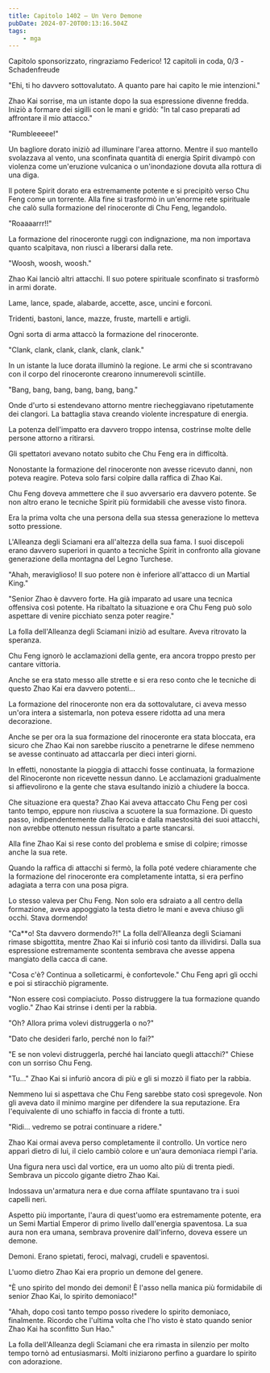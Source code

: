 ```yaml
---
title: Capitolo 1402 – Un Vero Demone
pubDate: 2024-07-20T00:13:16.504Z
tags:
    - mga
---
```



Capitolo sponsorizzato, ringraziamo Federico!
12 capitoli in coda, 0/3
-Schadenfreude


"Ehi, ti ho davvero sottovalutato. A quanto pare hai capito le mie intenzioni."


Zhao Kai sorrise, ma un istante dopo la sua espressione divenne fredda. Iniziò a formare dei sigilli con le mani e gridò: "In tal caso preparati ad affrontare il mio attacco."


"Rumbleeeee!"


Un bagliore dorato iniziò ad illuminare l'area attorno. Mentre il suo mantello svolazzava al vento, una sconfinata quantità di energia Spirit divampò con violenza come un'eruzione vulcanica o un'inondazione dovuta alla rottura di una diga.


Il potere Spirit dorato era estremamente potente e si precipitò verso Chu Feng come un torrente. Alla fine si trasformò in un'enorme rete spirituale che calò sulla formazione del rinoceronte di Chu Feng, legandolo.


"Roaaaarrr!!"


La formazione del rinoceronte ruggì con indignazione, ma non importava quanto scalpitava, non riuscì a liberarsi dalla rete.


"Woosh, woosh, woosh."


Zhao Kai lanciò altri attacchi. Il suo potere spirituale sconfinato si trasformò in armi dorate.


Lame, lance, spade, alabarde, accette, asce, uncini e forconi.


Tridenti, bastoni, lance, mazze, fruste, martelli e artigli.


Ogni sorta di arma attaccò la formazione del rinoceronte.


"Clank, clank, clank, clank, clank, clank."


In un istante la luce dorata illuminò la regione. Le armi che si scontravano con il corpo del rinoceronte crearono innumerevoli scintille.


"Bang, bang, bang, bang, bang, bang."


Onde d'urto si estendevano attorno mentre riecheggiavano ripetutamente dei clangori. La battaglia stava creando violente increspature di energia.


La potenza dell'impatto era davvero troppo intensa, costrinse molte delle persone attorno a ritirarsi.


Gli spettatori avevano notato subito che Chu Feng era in difficoltà.


Nonostante la formazione del rinoceronte non avesse ricevuto danni, non poteva reagire. Poteva solo farsi colpire dalla raffica di Zhao Kai.


Chu Feng doveva ammettere che il suo avversario era davvero potente. Se non altro erano le tecniche Spirit più formidabili che avesse visto finora.


Era la prima volta che una persona della sua stessa generazione lo metteva sotto pressione.


L'Alleanza degli Sciamani era all'altezza della sua fama. I suoi discepoli erano davvero superiori in quanto a tecniche Spirit in confronto alla giovane generazione della montagna del Legno Turchese.


"Ahah, meraviglioso! Il suo potere non è inferiore all'attacco di un Martial King."


"Senior Zhao è davvero forte. Ha già imparato ad usare una tecnica offensiva così potente. Ha ribaltato la situazione e ora Chu Feng può solo aspettare di venire picchiato senza poter reagire."


La folla dell'Alleanza degli Sciamani iniziò ad esultare. Aveva ritrovato la speranza.


Chu Feng ignorò le acclamazioni della gente, era ancora troppo presto per cantare vittoria.


Anche se era stato messo alle strette e si era reso conto che le tecniche di questo Zhao Kai era davvero potenti...


La formazione del rinoceronte non era da sottovalutare, ci aveva messo un'ora intera a sistemarla, non poteva essere ridotta ad una mera decorazione.


Anche se per ora la sua formazione del rinoceronte era stata bloccata, era sicuro che Zhao Kai non sarebbe riuscito a penetrarne le difese nemmeno se avesse continuato ad attaccarla per dieci interi giorni.


In effetti, nonostante la pioggia di attacchi fosse continuata, la formazione del Rinoceronte non ricevette nessun danno. Le acclamazioni gradualmente si affievolirono e la gente che stava esultando iniziò a chiudere la bocca.


Che situazione era questa? Zhao Kai aveva attaccato Chu Feng per così tanto tempo, eppure non riusciva a scuotere la sua formazione. Di questo passo, indipendentemente dalla ferocia e dalla maestosità dei suoi attacchi, non avrebbe ottenuto nessun risultato a parte stancarsi.


Alla fine Zhao Kai si rese conto del problema e smise di colpire; rimosse anche la sua rete.


Quando la raffica di attacchi si fermò, la folla poté vedere chiaramente che la formazione del rinoceronte era completamente intatta, si era perfino adagiata a terra con una posa pigra.


Lo stesso valeva per Chu Feng. Non solo era sdraiato a all centro della formazione, aveva appoggiato la testa dietro le mani e aveva chiuso gli occhi. Stava dormendo!


"Ca**o! Sta davvero dormendo?!" La folla dell'Alleanza degli Sciamani rimase sbigottita, mentre Zhao Kai si infuriò così tanto da illividirsi. Dalla sua espressione estremamente scontenta sembrava che avesse appena mangiato della cacca di cane.


"Cosa c'è? Continua a solleticarmi, è confortevole." Chu Feng aprì gli occhi e poi si stiracchiò pigramente.


"Non essere così compiaciuto. Posso distruggere la tua formazione quando voglio." Zhao Kai strinse i denti per la rabbia.


"Oh? Allora prima volevi distruggerla o no?"


"Dato che desideri farlo, perché non lo fai?"


"E se non volevi distruggerla, perché hai lanciato quegli attacchi?" Chiese con un sorriso Chu Feng.


"Tu..." Zhao Kai si infuriò ancora di più e gli si mozzò il fiato per la rabbia.


Nemmeno lui si aspettava che Chu Feng sarebbe stato così spregevole. Non gli aveva dato il minimo margine per difendere la sua reputazione. Era l'equivalente di uno schiaffo in faccia di fronte a tutti.


"Ridi... vedremo se potrai continuare a ridere."


Zhao Kai ormai aveva perso completamente il controllo. Un vortice nero apparì dietro di lui, il cielo cambiò colore e un'aura demoniaca riempì l'aria.


Una figura nera uscì dal vortice, era un uomo alto più di trenta piedi. Sembrava un piccolo gigante dietro Zhao Kai.


Indossava un'armatura nera e due corna affilate spuntavano tra i suoi capelli neri.


Aspetto più importante, l'aura di quest'uomo era estremamente potente, era un Semi Martial Emperor di primo livello dall'energia spaventosa. La sua aura non era umana, sembrava provenire dall'inferno, doveva essere un demone.


Demoni. Erano spietati, feroci, malvagi, crudeli e spaventosi.


L'uomo dietro Zhao Kai era proprio un demone del genere.


"È uno spirito del mondo dei demoni! È l'asso nella manica più formidabile di senior Zhao Kai, lo spirito demoniaco!"


"Ahah, dopo così tanto tempo posso rivedere lo spirito demoniaco, finalmente. Ricordo che l'ultima volta che l'ho visto è stato quando senior Zhao Kai ha sconfitto Sun Hao."


La folla dell'Alleanza degli Sciamani che era rimasta in silenzio per molto tempo tornò ad entusiasmarsi. Molti iniziarono perfino a guardare lo spirito con adorazione.
                                


                                




